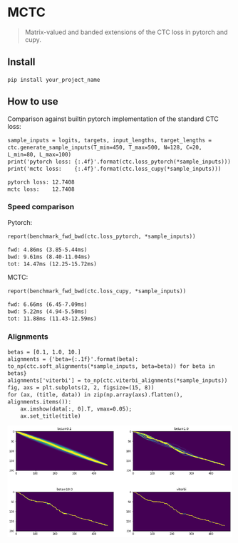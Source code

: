 # MCTC
> Matrix-valued and banded extensions of the CTC loss in pytorch and cupy.


## Install

`pip install your_project_name`

## How to use

Comparison against builtin pytorch implementation of the standard CTC loss:

```
sample_inputs = logits, targets, input_lengths, target_lengths = ctc.generate_sample_inputs(T_min=450, T_max=500, N=128, C=20, L_min=80, L_max=100)
print('pytorch loss: {:.4f}'.format(ctc.loss_pytorch(*sample_inputs)))
print('mctc loss:    {:.4f}'.format(ctc.loss_cupy(*sample_inputs)))
```

    pytorch loss: 12.7408
    mctc loss:    12.7408


### Speed comparison

Pytorch:

```
report(benchmark_fwd_bwd(ctc.loss_pytorch, *sample_inputs))
```

    fwd: 4.86ms (3.85-5.44ms)
    bwd: 9.61ms (8.40-11.04ms)
    tot: 14.47ms (12.25-15.72ms)


MCTC:

```
report(benchmark_fwd_bwd(ctc.loss_cupy, *sample_inputs))
```

    fwd: 6.66ms (6.45-7.09ms)
    bwd: 5.22ms (4.94-5.50ms)
    tot: 11.88ms (11.43-12.59ms)


### Alignments

```
betas = [0.1, 1.0, 10.]
alignments = {'beta={:.1f}'.format(beta): to_np(ctc.soft_alignments(*sample_inputs, beta=beta)) for beta in betas}
alignments['viterbi'] = to_np(ctc.viterbi_alignments(*sample_inputs))
fig, axs = plt.subplots(2, 2, figsize=(15, 8))
for (ax, (title, data)) in zip(np.array(axs).flatten(), alignments.items()):
    ax.imshow(data[:, 0].T, vmax=0.05);
    ax.set_title(title)  
```


![png](docs/images/output_11_0.png)

